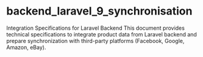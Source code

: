 # backend_laravel_9_synchronisation
Integration Specifications for Laravel Backend This document provides technical specifications to integrate product data from Laravel backend and prepare synchronization with third-party platforms (Facebook, Google, Amazon, eBay).

